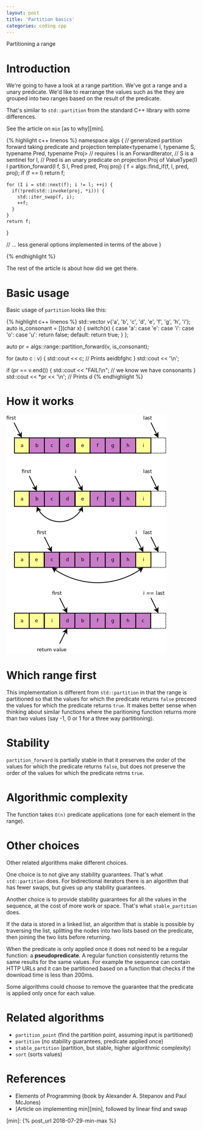 ```yaml
---
layout: post
title: 'Partition basics'
categories: coding cpp
---
```


Partitioning a range


# Introduction

We're going to have a look at a range partition. We've got a range and a unary
predicate. We'd like to rearrange the values such as the they are grouped into
two ranges based on the result of the predicate.

That's similar to `std::partition` from the standard C++ library with some
differences.

See the article on `min` [as to why][min].

{% highlight c++ linenos %}
namespace algs {
  // generalized partition forward taking predicate and projection
  template<typename I, typename S, typename Pred, typename Proj>
  // requires I is an ForwardIterator,
  //   S is a sentinel for I,
  //   Pred is an unary predicate on projection Proj of ValueType(I)
  I partition_forward(I f, S l, Pred pred, Proj proj) {
    f = algs::find_if(f, l, pred, proj);
    if (f == l) return f;

    for (I i = std::next(f); i != l; ++i) {
      if(!pred(std::invoke(proj, *i))) {
        std::iter_swap(f, i);
        ++f;
      }
    }
    return f;
  }

  // ... less general options implemented in terms of the above
}

{% endhighlight %}

The rest of the article is about how did we get there.


# Basic usage

Basic usage of `partition` looks like this:

{% highlight c++ linenos %}
  std::vector<char> v{'a', 'b', 'c', 'd', 'e', 'f', 'g', 'h', 'i'};
  auto is_consonant = [](char x) {
    switch(x) {
      case 'a': case 'e': case 'i': case 'o': case 'u': return false;
      default: return true;
    }
  };

  auto pr = algs::range::partition_forward(v, is_consonant);

  for (auto c : v) {
    std::cout << c; // Prints aeidbfghc
  }
  std::cout << '\n';

  if (pr == v.end()) {
    std::cout << "FAIL!\n"; // we know we have consonants
  }
  std::cout << *pr << '\n'; // Prints d
{% endhighlight %}


# How it works

![Partition](/assets/2018-08-05-partition/01-partition.png)


# Which range first

This implementation is different from `std::partition` in that the range is
partitioned so that the values for which the predicate returns `false` preceed
the values for which the predicate returns `true`. It makes better sense when
thinking about similar functions where the paritioning function returns more
than two values (say -1, 0 or 1 for a three way partitioning).


# Stability

`partition_forward` is partially stable in that it preserves the order of the
values for which the predicate returns `false`, but does not preserve the order
of the values for which the predicate retrns `true`.


# Algorithmic complexity

The function takes `O(n)` predicate applications (one for each element in the
range).


# Other choices

Other related algorithms make different choices.

One choice is to not give any stability guarantees. That's what
`std::partition` does. For bidirectional iterators there is an algorithm that
has fewer swaps, but gives up any stability guarantees.

Another choice is to provide stability guarantees for all the values in the
sequence, at the cost of more work or space. That's what `stable_partition` does.

If the data is stored in a linked list, an algorithm that is stable is possible
by traversing the list, splitting the nodes into two lists based on the
predicate, then joining the two lists before returning.

When the predicate is only applied once it does not need to be a regular
function: a **pseudopredicate**. A regular function consistently returns the
same results for the same values. For example the sequence can contain HTTP
URLs and it can be partitioned based on a function that checks if the download
time is less than 200ms.

Some algorithms could choose to remove the guarantee that the predicate is
applied only once for each value.


# Related algorithms

- `partition_point` (find the partition point, assuming input is partitioned)
- `partition` (no stability guarantees, predicate applied once)
- `stable_partition` (partition, but stable, higher algorithmic complexity)
- `sort` (sorts values)


# References

- Elements of Programming (book by Alexander A. Stepanov and Paul McJones)
- [Article on implementing min][min], followed by linear find and swap


[min]:  {% post_url 2018-07-29-min-max %}
